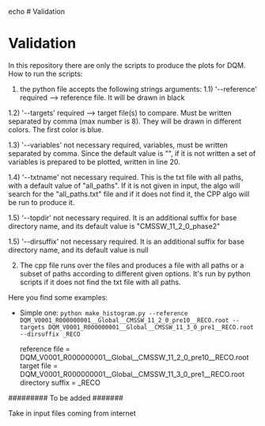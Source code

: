 echo # Validation
# Validation

In this repository there are only the scripts to produce the plots for DQM.
How to run the scripts:
1. the python file accepts the following strings arguments:
  1.1) '--reference'  required -->  reference file. It will be drawn in black

  1.2) '--targets'    required -->  target file(s) to compare. Must be written separated by comma (max number is 8).
  They will be drawn in different colors. The first color is blue.

  1.3) '--variables'  not necessary required, variables, must be written separated by comma. Since the default value is
  "", if it is not written a set of variables is prepared to be plotted, written in line 20.

  1.4) '--txtname'    not necessary required. This is the txt file with all paths, with a default value of "all_paths".
  If it is not given in input, the algo will search for the "all_paths.txt" file and if it does not find it, the CPP
  algo will be run to produce it.

  1.5) '--topdir'  not necessary required. It is an additional suffix for base directory name, and its default value
  is "CMSSW_11_2_0_phase2"

  1.5) '--dirsuffix'  not necessary required. It is an additional suffix for base directory name, and its default value
  is null

2. The cpp file runs over the files and produces a file with all paths or a subset of paths according
to different given options. It's run by python scripts if it does not find the txt file with all paths.

Here you find some examples:
- Simple one:
  ```python make_histogram.py --reference DQM_V0001_R000000001__Global__CMSSW_11_2_0_pre10__RECO.root --targets DQM_V0001_R000000001__Global__CMSSW_11_3_0_pre1__RECO.root --dirsuffix _RECO ```

  reference file = DQM_V0001_R000000001__Global__CMSSW_11_2_0_pre10__RECO.root
  target file = DQM_V0001_R000000001__Global__CMSSW_11_3_0_pre1__RECO.root
  directory suffix = _RECO

######### To be added #######

Take in input files coming from internet
